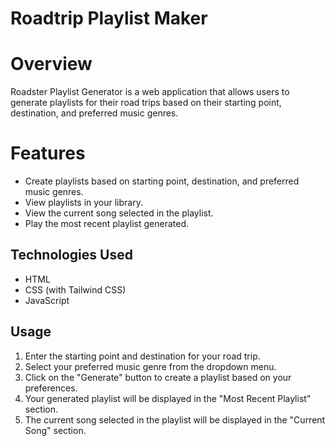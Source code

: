 # Roadtrip Playlist Maker
# Overview 
Roadster Playlist Generator is a web application that allows users to generate playlists for their road trips based on their starting point, destination, and preferred music genres.
# Features 
- Create playlists based on starting point, destination, and preferred music genres.
- View playlists in your library.
- View the current song selected in the playlist.
- Play the most recent playlist generated.
## Technologies Used

- HTML
- CSS (with Tailwind CSS)
- JavaScript
## Usage

1. Enter the starting point and destination for your road trip.
2. Select your preferred music genre from the dropdown menu.
3. Click on the "Generate" button to create a playlist based on your preferences.
4. Your generated playlist will be displayed in the "Most Recent Playlist" section.
6. The current song selected in the playlist will be displayed in the "Current Song" section.